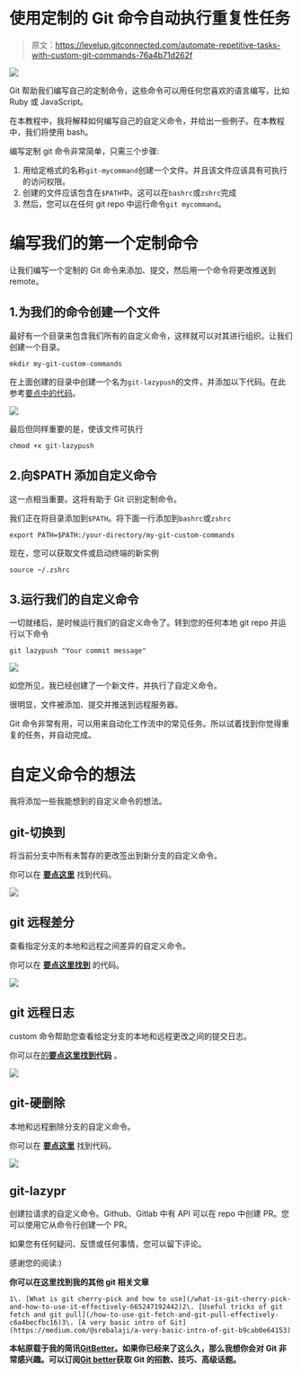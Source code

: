 # 使用定制的 Git 命令自动执行重复性任务

> 原文：<https://levelup.gitconnected.com/automate-repetitive-tasks-with-custom-git-commands-76a4b71d262f>

![](img/a8163331cf691f181d05642c74a256f0.png)

Git 帮助我们编写自己的定制命令，这些命令可以用任何您喜欢的语言编写，比如 Ruby 或 JavaScript。

在本教程中，我将解释如何编写自己的自定义命令，并给出一些例子。在本教程中，我们将使用 bash。

编写定制 git 命令非常简单，只需三个步骤:

1.  用给定格式的名称`git-mycommand`创建一个文件。并且该文件应该具有可执行的访问权限。
2.  创建的文件应该包含在`$PATH`中。这可以在`bashrc`或`zshrc`完成
3.  然后，您可以在任何 git repo 中运行命令`git mycommand`。

# 编写我们的第一个定制命令

让我们编写一个定制的 Git 命令来添加、提交，然后用一个命令将更改推送到 remote。

## 1.为我们的命令创建一个文件

最好有一个目录来包含我们所有的自定义命令，这样就可以对其进行组织。让我们创建一个目录。

```
mkdir my-git-custom-commands
```

在上面创建的目录中创建一个名为`git-lazypush`的文件，并添加以下代码。在此参考[要点中的代码](https://gist.github.com/srebalaji/4b23fb62f6ce26c17b73ca07ae7cfc67#file-git-lazypush)。

![](img/1530eae7a122071264d993b6099695dc.png)

最后但同样重要的是，使该文件可执行

```
chmod +x git-lazypush
```

## 2.向$PATH 添加自定义命令

这一点相当重要。这将有助于 Git 识别定制命令。

我们正在将目录添加到`$PATH`。将下面一行添加到`bashrc`或`zshrc`

```
export PATH=$PATH:/your-directory/my-git-custom-commands
```

现在，您可以获取文件或启动终端的新实例

```
source ~/.zshrc
```

## 3.运行我们的自定义命令

一切就绪后，是时候运行我们的自定义命令了。转到您的任何本地 git repo 并运行以下命令

```
git lazypush "Your commit message"
```

![](img/ef4a67a175a8c61ae7d023d698948b42.png)

如您所见，我已经创建了一个新文件，并执行了自定义命令。

很明显，文件被添加、提交并推送到远程服务器。

Git 命令非常有用，可以用来自动化工作流中的常见任务。所以试着找到你觉得重复的任务，并自动完成。

# 自定义命令的想法

我将添加一些我能想到的自定义命令的想法。

## git-切换到

将当前分支中所有未暂存的更改签出到新分支的自定义命令。

你可以在 [**要点这里**](https://gist.github.com/srebalaji/4b23fb62f6ce26c17b73ca07ae7cfc67#file-git-switch-to) 找到代码。

![](img/14fbf76af828e83710f2b16cfe1cfab3.png)

## git 远程差分

查看指定分支的本地和远程之间差异的自定义命令。

你可以在 [**要点这里找到**](https://gist.github.com/srebalaji/4b23fb62f6ce26c17b73ca07ae7cfc67#file-git-remote-diff) 的代码。

![](img/e664699e36e0001cd544024f45f1c266.png)

## git 远程日志

custom 命令帮助您查看给定分支的本地和远程更改之间的提交日志。

你可以在[的**要点这里找到代码**](https://gist.github.com/srebalaji/4b23fb62f6ce26c17b73ca07ae7cfc67#file-git-remote-log) 。

![](img/64a04b3a84c84d48cea6f68c885bb08a.png)

## git-硬删除

本地和远程删除分支的自定义命令。

你可以在 [**要点这里**](https://gist.github.com/srebalaji/4b23fb62f6ce26c17b73ca07ae7cfc67#file-git-hard-delete) 找到代码。

![](img/6477bb62541542c623c4e1308008b3a0.png)

## git-lazypr

创建拉请求的自定义命令。Github、Gitlab 中有 API 可以在 repo 中创建 PR。您可以使用它从命令行创建一个 PR。

如果您有任何疑问、反馈或任何事情，您可以留下评论。

感谢您的阅读:)

**你可以在这里找到我的其他 git 相关文章**

```
1\. [What is git cherry-pick and how to use](/what-is-git-cherry-pick-and-how-to-use-it-effectively-665247192442)2\. [Useful tricks of git fetch and git pull](/how-to-use-git-fetch-and-git-pull-effectively-c6a4becfbc16)3\. [A very basic intro of Git](https://medium.com/@srebalaji/a-very-basic-intro-of-git-b9cab0e64153)
```

**本帖原载于我的简讯**[**GitBetter**](https://gitbetter.substack.com/)**。如果你已经来了这么久，那么我想你会对 Git 非常感兴趣。可以订阅**[**Git better**](https://gitbetter.substack.com/)**获取 Git 的招数、技巧、高级话题。**